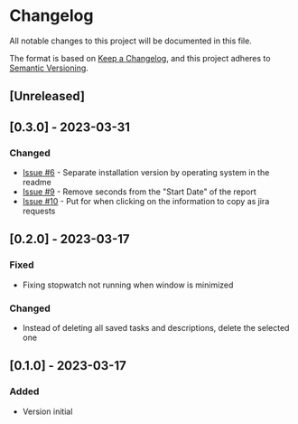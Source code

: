 # Changelog

All notable changes to this project will be documented in this file.

The format is based on [Keep a Changelog](https://keepachangelog.com/en/1.0.0/),
and this project adheres to [Semantic Versioning](https://semver.org/spec/v2.0.0.html).

## [Unreleased]


## [0.3.0] - 2023-03-31

### Changed

 - [Issue #6](https://github.com/luizbp/clockwork-jira-electron/issues/6) - Separate installation version by operating system in the readme
 - [Issue #9](https://github.com/luizbp/clockwork-jira-electron/issues/9) - Remove seconds from the "Start Date" of the report
 - [Issue #10](https://github.com/luizbp/clockwork-jira-electron/issues/10) - Put for when clicking on the information to copy as jira requests

## [0.2.0] - 2023-03-17

### Fixed

- Fixing stopwatch not running when window is minimized

### Changed

- Instead of deleting all saved tasks and descriptions, delete the selected one

## [0.1.0] - 2023-03-17

### Added

- Version initial
